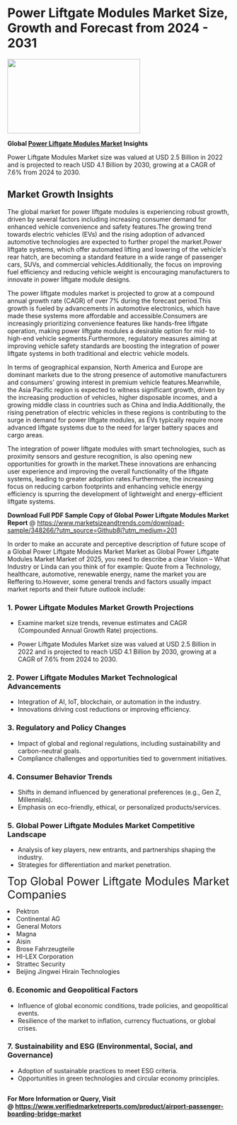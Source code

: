 <H1>Power Liftgate Modules Market Size, Growth and Forecast from 2024 - 2031</H1><img class="aligncenter size-medium wp-image-584254" src="https://thirdeyenews.in/wp-content/uploads/2024/09/Global-Market-Research-300x168.jpeg" alt="" width="300" height="168" /><p><strong>Global&nbsp;<a href="https://www.marketsizeandtrends.com/download-sample/348266/?utm_source=Github8j?utm_medium=201">Power Liftgate Modules Market</a> Insights</strong></p><p>Power Liftgate Modules Market size was valued at USD 2.5 Billion in 2022 and is projected to reach USD 4.1 Billion by 2030, growing at a CAGR of 7.6% from 2024 to 2030.</p><p><h2>Market Growth Insights</h2> <p>The global market for power liftgate modules is experiencing robust growth, driven by several factors including increasing consumer demand for enhanced vehicle convenience and safety features.The growing trend towards electric vehicles (EVs) and the rising adoption of advanced automotive technologies are expected to further propel the market.Power liftgate systems, which offer automated lifting and lowering of the vehicle's rear hatch, are becoming a standard feature in a wide range of passenger cars, SUVs, and commercial vehicles.Additionally, the focus on improving fuel efficiency and reducing vehicle weight is encouraging manufacturers to innovate in power liftgate module designs.</p> <p>The power liftgate modules market is projected to grow at a compound annual growth rate (CAGR) of over 7% during the forecast period.This growth is fueled by advancements in automotive electronics, which have made these systems more affordable and accessible.Consumers are increasingly prioritizing convenience features like hands-free liftgate operation, making power liftgate modules a desirable option for mid- to high-end vehicle segments.Furthermore, regulatory measures aiming at improving vehicle safety standards are boosting the integration of power liftgate systems in both traditional and electric vehicle models.</p> <p>In terms of geographical expansion, North America and Europe are dominant markets due to the strong presence of automotive manufacturers and consumers' growing interest in premium vehicle features.Meanwhile, the Asia Pacific region is expected to witness significant growth, driven by the increasing production of vehicles, higher disposable incomes, and a growing middle class in countries such as China and India.Additionally, the rising penetration of electric vehicles in these regions is contributing to the surge in demand for power liftgate modules, as EVs typically require more advanced liftgate systems due to the need for larger battery spaces and cargo areas.</p> <p>The integration of power liftgate modules with smart technologies, such as proximity sensors and gesture recognition, is also opening new opportunities for growth in the market.These innovations are enhancing user experience and improving the overall functionality of the liftgate systems, leading to greater adoption rates.Furthermore, the increasing focus on reducing carbon footprints and enhancing vehicle energy efficiency is spurring the development of lightweight and energy-efficient liftgate systems.</p> <p><span class=""><strong>Download Full PDF Sample Copy of Global Power Liftgate Modules Market Report</strong> @ <a href="https://www.marketsizeandtrends.com/download-sample/348266/?utm_source=Github8j?utm_medium=201" target="_blank">https://www.marketsizeandtrends.com/download-sample/348266/?utm_source=Github8j?utm_medium=201</a></span></p><p>In order to make an accurate and perceptive description of future scope of a Global&nbsp;Power Liftgate Modules Market Market as Global&nbsp;Power Liftgate Modules Market Market of 2025, you need to describe a clear Vision &ndash; What Industry or Linda can you think of for example: Quote from a Technology, healthcare, automotive, renewable energy, name the market you are Reffering to.However, some general trends and factors usually impact market reports and their future outlook include:</p><h3>1.&nbsp;<strong>Power Liftgate Modules Market Growth Projections</strong></h3><ul><li>Examine market size trends, revenue estimates and CAGR (Compounded Annual Growth Rate) projections.</li><li><p>Power Liftgate Modules Market size was valued at USD 2.5 Billion in 2022 and is projected to reach USD 4.1 Billion by 2030, growing at a CAGR of 7.6% from 2024 to 2030.</p></li></ul><h3>2.&nbsp;<strong>Power Liftgate Modules Market Technological Advancements</strong></h3><ul><li>Integration of AI, IoT, blockchain, or automation in the industry.</li><li>Innovations driving cost reductions or improving efficiency.</li></ul><h3>3.&nbsp;<strong>Regulatory and Policy Changes</strong></h3><ul><li>Impact of global and regional regulations, including sustainability and carbon-neutral goals.</li><li>Compliance challenges and opportunities tied to government initiatives.</li></ul><h3>4.&nbsp;<strong>Consumer Behavior Trends</strong></h3><ul><li>Shifts in demand influenced by generational preferences (e.g., Gen Z, Millennials).</li><li>Emphasis on eco-friendly, ethical, or personalized products/services.</li></ul><h3>5.&nbsp;<strong>Global Power Liftgate Modules Market Competitive Landscape</strong></h3><ul><li>Analysis of key players, new entrants, and partnerships shaping the industry.</li><li>Strategies for differentiation and market penetration.</li></ul><p data-pm-slice="1 1 []"><span style="color: inherit; font-family: inherit; font-size: 25px;">Top Global Power Liftgate Modules Market Companies</span></p><div class="" data-test-id=""><p><li>Pektron</li><li> Continental AG</li><li> General Motors</li><li> Magna</li><li> Aisin</li><li> Brose Fahrzeugteile</li><li> HI-LEX Corporation</li><li> Strattec Security</li><li> Beijing Jingwei Hirain Technologies</li></p></div><h3>6.&nbsp;<strong>Economic and Geopolitical Factors</strong></h3><ul><li>Influence of global economic conditions, trade policies, and geopolitical events.</li><li>Resilience of the market to inflation, currency fluctuations, or global crises.</li></ul><h3>7.&nbsp;<strong>Sustainability and ESG (Environmental, Social, and Governance)</strong></h3><ul><li>Adoption of sustainable practices to meet ESG criteria.</li><li>Opportunities in green technologies and circular economy principles.</li></ul><h2><strong style="font-size: 14px;">For More Information or Query, Visit @&nbsp;</strong><a style="background-color: #ffffff; font-size: 14px;" href="https://www.marketsizeandtrends.com/report/power-liftgate-modules-market/" target="_blank">https://www.verifiedmarketreports.com/product/airport-passenger-boarding-bridge-market</a></h2>